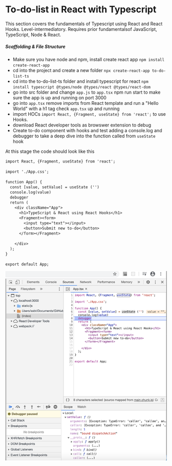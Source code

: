 # To-do-list in React with Typescript

This section covers the fundamentals of Typescript using React and React Hooks.
Level-intermediatory. Requires prior fundamentalsof JavaScript, TypeScript, Node & React.

##### Scaffolding & File Structure 

- Make sure you have node and npm, install create react app ```npm install create-react-app```
- cd into the project and create a new folder ```npx create-react-app to-do-list-ts```
- cd into the to-do-list-ts folder and install typescript for react ```npm install typescript @types/node @types/react @types/react-dom```
- go into src folder and change ```app.js``` to ```app.tsx``` npm run start to make sure the app is up and running on port 3000
- go into ```app.tsx``` remove imports from React template and run a "Hello World" with a h1 tag check ```app.tsx``` up and running
- import HOCs ```import React, {Fragment, useState} from 'react';``` to use Hooks.
- download React developer tools as browswer extension to debug
- Create to-do component with hooks and test adding a console.log and debugger to take a deep dive into the function called from ```useState``` hook

At this stage the code should look like this

```
import React, {Fragment, useState} from 'react';

import './App.css';

function App() {
  const [value, setValue] = useState ('')
  console.log(value)
  debugger
  return (
    <div className="App">
      <h1>TypeScript & React using React Hooks</h1>
      <Fragment><form>
        <input type="text"></input>
        <button>Submit new to-do</button>
      </form></Fragment>
      
    </div>
  );
}

export default App;
```


![The console check should show state as a function](to-do-list-ts/src/assets/debugger-stateHook.png?raw=true "use-state logged")